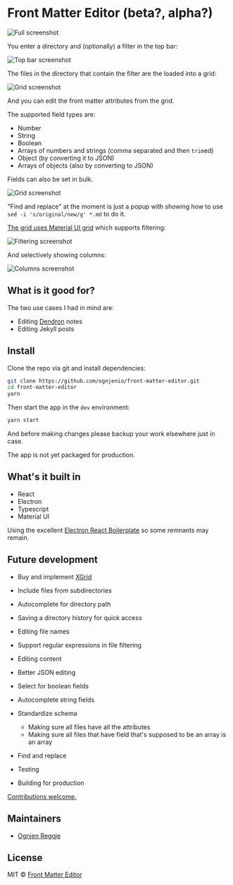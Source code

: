 # Front Matter Editor (beta?, alpha?)

![Full screenshot](https://ognjen.io/images/front-matter-editor.gif)

You enter a directory and (optionally) a filter in the top bar:

![Top bar screenshot](https://ognjen.io/images/front-matter-editor-top-bar.png)

The files in the directory that contain the filter are the loaded into a grid:

![Grid screenshot](https://ognjen.io/images/front-matter-editor-grid.png)

And you can edit the front matter attributes from the grid.

The supported field types are:

- Number
- String
- Boolean
- Arrays of numbers and strings (comma separated and then `trim`ed)
- Object (by converting it to JSON)
- Arrays of objects (also by converting to JSON)

Fields can also be set in bulk.

![Grid screenshot](https://ognjen.io/images/front-matter-editor-bulk-set.png)

"Find and replace" at the moment is just a popup with showing how to use `sed -i 's/original/new/g' *.md` to do it.

[The grid uses Material UI grid](https://material-ui.com/components/data-grid/) which supports filtering:

![Filtering screenshot](https://ognjen.io/images/front-matter-editor-filtering.png)

And selectively showing columns:

![Columns screenshot](https://ognjen.io/images/front-matter-editor-columns.png)

## What is it good for?

The two use cases I had in mind are:

- Editing [Dendron](https://dendron.so) notes
- Editing Jekyll posts

## Install

Clone the repo via git and install dependencies:

```bash
git clone https://github.com/ognjenio/front-matter-editor.git
cd front-matter-editor
yarn
```

Then start the app in the `dev` environment:

```bash
yarn start
```

And before making changes please backup your work elsewhere just in case.

The app is not yet packaged for production.

## What's it built in

- React
- Electron
- Typescript
- Material UI

Using the excellent [Electron React Boilerplate](https://github.com/electron-react-boilerplate/electron-react-boilerplate) so some remnants may remain.

## Future development

- Buy and implement [XGrid](https://material-ui.com/components/data-grid/#commercial-version)

- Include files from subdirectories
- Autocomplete for directory path
- Saving a directory history for quick access

- Editing file names

- Support regular expressions in file filtering

- Editing content
- Better JSON editing

- Select for boolean fields
- Autocomplete string fields

- Standardize schema

  - Making sure all files have all the attributes
  - Making sure all files that have field that's supposed to be an array is an array

- Find and replace

- Testing
- Building for production

[Contributions welcome.](https://github.com/ognjenio/front-matter-editor)

## Maintainers

- [Ognjen Regoje](https://github.com/ognjenio)

## License

MIT © [Front Matter Editor](https://github.com/ognjenio/front-matter-editor)
